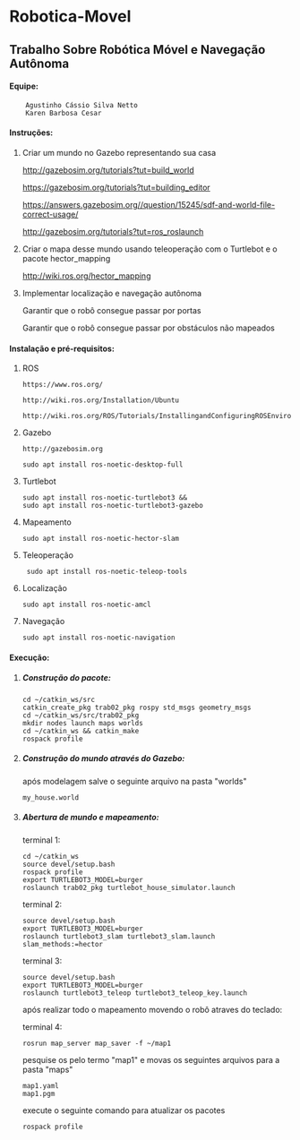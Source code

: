 # Robotica-Movel

## Trabalho Sobre Robótica Móvel e Navegação Autônoma

#### Equipe:

        Agustinho Cássio Silva Netto
        Karen Barbosa Cesar

#### Instruções:

1. Criar um mundo no Gazebo representando sua casa

    http://gazebosim.org/tutorials?tut=build_world
    
    https://gazebosim.org/tutorials?tut=building_editor
    
    https://answers.gazebosim.org//question/15245/sdf-and-world-file-correct-usage/
    
    http://gazebosim.org/tutorials?tut=ros_roslaunch
    
2. Criar o mapa desse mundo usando teleoperação com o Turtlebot e o pacote hector_mapping

    http://wiki.ros.org/hector_mapping
  
3. Implementar localização e navegação autônoma

    Garantir que o robô consegue passar por portas
    
    Garantir que o robô consegue passar por obstáculos não mapeados
      

#### Instalação e pré-requisitos:

1. ROS

       https://www.ros.org/
       
       http://wiki.ros.org/Installation/Ubuntu
       
       http://wiki.ros.org/ROS/Tutorials/InstallingandConfiguringROSEnvironment
       
       
2. Gazebo

       http://gazebosim.org
       
       sudo apt install ros-noetic-desktop-full
       
       
  
3. Turtlebot

    ```shell
    sudo apt install ros-noetic-turtlebot3 && 
    sudo apt install ros-noetic-turtlebot3-gazebo
    ```

4. Mapeamento

    ```shell
    sudo apt install ros-noetic-hector-slam
    ```

5. Teleoperação

   ```shell
    sudo apt install ros-noetic-teleop-tools
    ```

6. Localização

    ```shell
    sudo apt install ros-noetic-amcl
    ```

7. Navegação

    ```shell
    sudo apt install ros-noetic-navigation
    ```


#### Execução:

1. ##### Construção do pacote:

    ```shell
    cd ~/catkin_ws/src
    catkin_create_pkg trab02_pkg rospy std_msgs geometry_msgs
    cd ~/catkin_ws/src/trab02_pkg
    mkdir nodes launch maps worlds
    cd ~/catkin_ws && catkin_make
    rospack profile
    ```
2. ##### Construção do mundo através do Gazebo:

    após modelagem salve o seguinte arquivo na pasta "worlds"
    ```shell
    my_house.world
    ```
3. ##### Abertura de mundo e mapeamento:
    
    terminal 1:
    ```shell
    cd ~/catkin_ws
    source devel/setup.bash
    rospack profile
    export TURTLEBOT3_MODEL=burger
    roslaunch trab02_pkg turtlebot_house_simulator.launch
    ```
    terminal 2:
    ```shell
    source devel/setup.bash
    export TURTLEBOT3_MODEL=burger
    roslaunch turtlebot3_slam turtlebot3_slam.launch slam_methods:=hector
    ```
    terminal 3:
    ```shell
    source devel/setup.bash
    export TURTLEBOT3_MODEL=burger
    roslaunch turtlebot3_teleop turtlebot3_teleop_key.launch
    ```
    após realizar todo o mapeamento movendo o robô atraves do teclado:
    
    terminal 4:
    ```shell
    rosrun map_server map_saver -f ~/map1
    ```
    pesquise os pelo termo "map1" e movas os seguintes arquivos para a pasta "maps"
    ```shell
    map1.yaml
    map1.pgm
    ```
    execute o seguinte comando para atualizar os pacotes
    ```shell
    rospack profile
    ```
    
    
    
    
    
    
    
    
    
    
    
    
    
    
    
    
